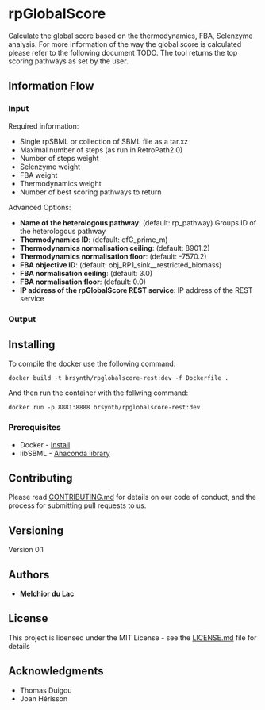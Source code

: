# rpGlobalScore

Calculate the global score based on the thermodynamics, FBA, Selenzyme analysis. For more information of the way the global score is calculated please refer to the following document TODO. The tool returns the top scoring pathways as set by the user. 

## Information Flow

### Input

Required information:
* Single rpSBML or collection of SBML file as a tar.xz
* Maximal number of steps (as run in RetroPath2.0)
* Number of steps weight
* Selenzyme weight
* FBA weight
* Thermodynamics weight
* Number of best scoring pathways to return

Advanced Options:
* **Name of the heterologous pathway**: (default: rp_pathway) Groups ID of the heterologous pathway
* **Thermodynamics ID**: (default: dfG_prime_m)
* **Thermodynamics normalisation ceiling**: (default: 8901.2)
* **Thermodynamics normalisation floor**: (default: -7570.2)
* **FBA objective ID**: (default: obj_RP1_sink__restricted_biomass)
* **FBA normalisation ceiling**: (default: 3.0)
* **FBA normalisation floor**: (default: 0.0)
* **IP address of the rpGlobalScore REST service**: IP address of the REST service

### Output

## Installing

To compile the docker use the following command:

```
docker build -t brsynth/rpglobalscore-rest:dev -f Dockerfile .
```

And then run the container with the follwing command:

```
docker run -p 8881:8888 brsynth/rpglobalscore-rest:dev
```

### Prerequisites

* Docker - [Install](https://docs.docker.com/v17.09/engine/installation/)
* libSBML - [Anaconda library](https://anaconda.org/SBMLTeam/python-libsbml)

## Contributing

Please read [CONTRIBUTING.md](https://gist.github.com/PurpleBooth/b24679402957c63ec426) for details on our code of conduct, and the process for submitting pull requests to us.

## Versioning

Version 0.1

## Authors

* **Melchior du Lac** 

## License

This project is licensed under the MIT License - see the [LICENSE.md](LICENSE.md) file for details

## Acknowledgments

* Thomas Duigou
* Joan Hérisson
